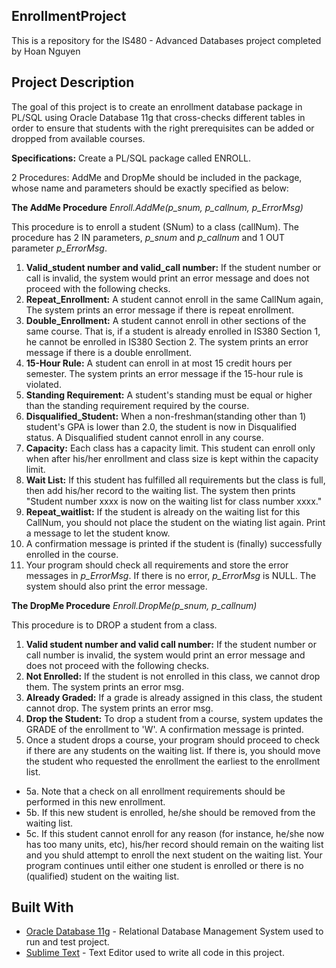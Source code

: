 ## EnrollmentProject
This is a repository for the IS480 - Advanced Databases project completed by Hoan Nguyen
## Project Description
The goal of this project is to create an enrollment database package in PL/SQL using Oracle Database 11g
that cross-checks different tables in order to ensure that students with the right prerequisites can be added or dropped from available courses. 

**Specifications:**
Create a PL/SQL package called ENROLL.

2 Procedures: AddMe and DropMe should be included in the package, whose name and parameters should be exactly specified as below:

**The AddMe Procedure**
*Enroll.AddMe(p_snum, p_callnum, p_ErrorMsg)*

This procedure is to enroll a student (SNum) to a class (callNum). The procedure has 2 IN parameters,
*p_snum* and *p_callnum* and 1 OUT parameter *p_ErrorMsg*.

1. **Valid_student number and valid_call number:** If the student number or call is invalid, the system would print an error message and does not proceed with the following checks.
2. **Repeat_Enrollment:** A student cannot enroll in the same CallNum again, The system prints an error message if there is repeat enrollment.
3. **Double_Enrollment:** A student cannot enroll in other sections of the same course. That is, if a student is already enrolled in IS380 Section 1, he cannot be enrolled in IS380 Section 2.
The system prints an error message if there is a double enrollment.
4. **15-Hour Rule:** A student can enroll in at most 15 credit hours per semester. The system prints an error message if the 15-hour rule is violated.
5. **Standing Requirement:** A student's standing must be equal or higher than the standing requirement required by the course.
6. **Disqualified_Student:** When a non-freshman(standing other than 1) student's GPA is lower than 2.0, the student is now in Disqualified status.
A Disqualified student cannot enroll in any course.
7. **Capacity:** Each class has a capacity limit. This student can enroll only when after his/her enrollment and class size is kept within the capacity limit.
8. **Wait List:** If this student has fulfilled all requirements but the class is full, then add his/her record to the waiting list.
The system then prints "Student number xxxx is now on the waiting list for class number xxxx."
9. **Repeat_waitlist:** If the student is already on the waiting list for this CallNum, you should not place the student on the wiating list again. 
Print a message to let the student know.
10. A confirmation message is printed if the student is (finally) successfully enrolled in the course.
11. Your program should check all requirements and store the error messages in *p_ErrorMsg*. If there is no error, *p_ErrorMsg* is NULL. The system should also print the error message.


**The DropMe Procedure**
*Enroll.DropMe(p_snum, p_callnum)*

This procedure is to DROP a student from a class.
1. **Valid student number and valid call number:** If the student number or call number is invalid, the system would print an error message and does not proceed with the following checks.
2. **Not Enrolled:** If the student is not enrolled in this class, we cannot drop them. The system prints an error msg.
3. **Already Graded:** If a grade is already assigned in this class, the student cannot drop. The system prints an error msg.
4. **Drop the Student:** To drop a student from a course, system updates the GRADE of the enrollment to 'W'. A confirmation message is printed.
5. Once a student drops a course, your program should proceed to check if there are any students on the waiting list. If there is, you should move the student who requested the enrollment the earliest to the enrollment list.
 - 5a. Note that a check on all enrollment requirements should be performed in this new enrollment.
 - 5b. If this new student is enrolled, he/she should be removed from the waiting list.
 - 5c. If this student cannot enroll for any reason (for instance, he/she now has too many units, etc), his/her record
 should remain on the waiting list and you shuld attempt to enroll the next student on the waiting list. Your program continues until either one student is enrolled or there is no (qualified) student on the waiting list.
## Built With
* [Oracle Database 11g](https://www.oracle.com/database/) - Relational Database Management System used to run and test project.
* [Sublime Text](https://www.sublimetext.com/) - Text Editor used to write all code in this project.
